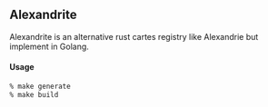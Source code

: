 ## Alexandrite
Alexandrite is an alternative rust cartes registry like Alexandrie but implement in Golang.

#### Usage
```bash
% make generate
% make build
```
